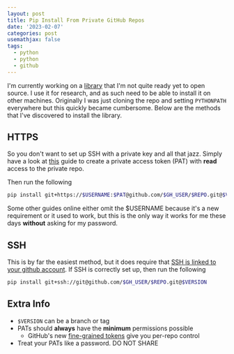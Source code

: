 ```yaml
---
layout: post
title: Pip Install From Private GitHub Repos 
date: '2023-02-07'
categories: post
usemathjax: false
tags:
  - python 
  - python
  - github
---
```


I'm currently working on a [library](https://github.com/iwishiwasaneagle/jdrones) that I'm not quite ready yet to open source. I use it for research, and as such need to be able to install it on other machines. Originally I was just cloning the repo and setting `PYTHONPATH` everywhere but this quickly became cumbersome. Below are the methods that I've discovered to install the library.

## HTTPS

So you don't want to set up SSH with a private key and all that jazz. Simply have a look at [this](https://docs.github.com/en/authentication/keeping-your-account-and-data-secure/creating-a-personal-access-token) guide to create a private access token (PAT) with **read** access to the private repo.

Then run the following

```bash
pip install git+https://$USERNAME:$PAT@github.com/$GH_USER/$REPO.git@$VERSION
```

Some other guides online either omit the $USERNAME because it's a new requirement or it used to work, but this is the only way it works for me these days **without** asking for my password.

## SSH

This is by far the easiest method, but it does require that [SSH is linked to your github account](https://docs.github.com/en/authentication/connecting-to-github-with-ssh). If SSH is correctly set up, then run the following

```bash
pip install git+ssh://git@github.com/$GH_USER/$REPO.git@$VERSION
```

## Extra Info

- `$VERSION` can be a branch or tag
- PATs should **always** have the **minimum** permissions possible
  - GitHub's new [fine-grained tokens](https://github.com/settings/tokens?type=beta) give you per-repo control
- Treat your PATs like a password. DO NOT SHARE